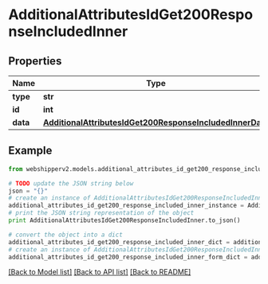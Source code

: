 # AdditionalAttributesIdGet200ResponseIncludedInner


## Properties
Name | Type | Description | Notes
------------ | ------------- | ------------- | -------------
**type** | **str** |  | [optional] 
**id** | **int** |  | [optional] 
**data** | [**AdditionalAttributesIdGet200ResponseIncludedInnerData**](AdditionalAttributesIdGet200ResponseIncludedInnerData.md) |  | [optional] 

## Example

```python
from webshipperv2.models.additional_attributes_id_get200_response_included_inner import AdditionalAttributesIdGet200ResponseIncludedInner

# TODO update the JSON string below
json = "{}"
# create an instance of AdditionalAttributesIdGet200ResponseIncludedInner from a JSON string
additional_attributes_id_get200_response_included_inner_instance = AdditionalAttributesIdGet200ResponseIncludedInner.from_json(json)
# print the JSON string representation of the object
print AdditionalAttributesIdGet200ResponseIncludedInner.to_json()

# convert the object into a dict
additional_attributes_id_get200_response_included_inner_dict = additional_attributes_id_get200_response_included_inner_instance.to_dict()
# create an instance of AdditionalAttributesIdGet200ResponseIncludedInner from a dict
additional_attributes_id_get200_response_included_inner_form_dict = additional_attributes_id_get200_response_included_inner.from_dict(additional_attributes_id_get200_response_included_inner_dict)
```
[[Back to Model list]](../README.md#documentation-for-models) [[Back to API list]](../README.md#documentation-for-api-endpoints) [[Back to README]](../README.md)


